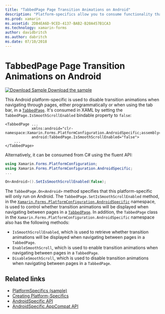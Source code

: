 ```yaml
---
title: "TabbedPage Page Transition Animations on Android"
description: "Platform-specifics allow you to consume functionality that's only available on a specific platform, without implementing custom renderers or effects. This article explains how to consume the Android platform-specific that disables transition animations when navigating through pages in a TabbedPage."
ms.prod: xamarin
ms.assetid: 2DB4EA6D-9CED-4137-BAB2-B20A457B1CA3
ms.technology: xamarin-forms
author: davidbritch
ms.author: dabritch
ms.date: 07/10/2018
---
```


# TabbedPage Page Transition Animations on Android

[![Download Sample](~/media/shared/download.png) Download the sample](https://developer.xamarin.com/samples/xamarin-forms/UserInterface/PlatformSpecifics/)

This Android platform-specific is used to disable transition animations when navigating through pages, either programmatically or when using the tab bar, in a [`TabbedPage`](xref:Xamarin.Forms.TabbedPage). It's consumed in XAML by setting the `TabbedPage.IsSmoothScrollEnabled` bindable property to `false`:

```xaml
<TabbedPage ...
            xmlns:android="clr-namespace:Xamarin.Forms.PlatformConfiguration.AndroidSpecific;assembly=Xamarin.Forms.Core"
            android:TabbedPage.IsSmoothScrollEnabled="false">
    ...
</TabbedPage>
```

Alternatively, it can be consumed from C# using the fluent API:

```csharp
using Xamarin.Forms.PlatformConfiguration;
using Xamarin.Forms.PlatformConfiguration.AndroidSpecific;
...

On<Android>().SetIsSmoothScrollEnabled(false);
```

The `TabbedPage.On<Android>` method specifies that this platform-specific will only run on Android. The `TabbedPage.SetIsSmoothScrollEnabled` method, in the [`Xamarin.Forms.PlatformConfiguration.AndroidSpecific`](xref:Xamarin.Forms.PlatformConfiguration.AndroidSpecific) namespace, is used to control whether transition animations will be displayed when navigating between pages in a [`TabbedPage`](xref:Xamarin.Forms.TabbedPage). In addition, the `TabbedPage` class in the `Xamarin.Forms.PlatformConfiguration.AndroidSpecific` namespace also has the following methods:

- `IsSmoothScrollEnabled`, which is used to retrieve whether transition animations will be displayed when navigating between pages in a `TabbedPage`.
- `EnableSmoothScroll`, which is used to enable transition animations when navigating between pages in a `TabbedPage`.
- `DisableSmoothScroll`, which is used to disable transition animations when navigating between pages in a `TabbedPage`.

## Related links

- [PlatformSpecifics (sample)](https://developer.xamarin.com/samples/xamarin-forms/UserInterface/PlatformSpecifics/)
- [Creating Platform-Specifics](~/xamarin-forms/platform/platform-specifics/index.md#creating-platform-specifics)
- [AndroidSpecific API](xref:Xamarin.Forms.PlatformConfiguration.AndroidSpecific)
- [AndroidSpecific.AppCompat API](xref:Xamarin.Forms.PlatformConfiguration.AndroidSpecific.AppCompat)
